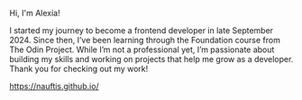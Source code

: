 Hi, I'm Alexia!

I started my journey to become a frontend developer in late September 2024.
Since then, I’ve been learning through the Foundation course from The Odin Project. 
While I’m not a professional yet, I’m passionate about building my skills and working on
projects that help me grow as a developer. Thank you for checking out my work!

https://nauftis.github.io/

